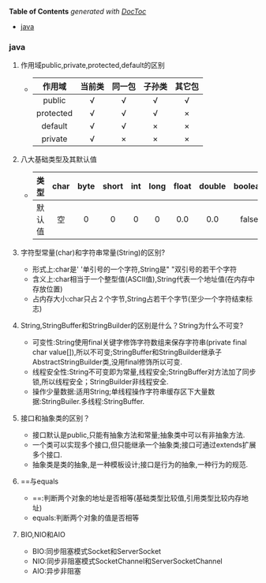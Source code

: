 <!-- START doctoc generated TOC please keep comment here to allow auto update -->
<!-- DON'T EDIT THIS SECTION, INSTEAD RE-RUN doctoc TO UPDATE -->
**Table of Contents**  *generated with [DocToc](https://github.com/thlorenz/doctoc)*

- [java](#java)

<!-- END doctoc generated TOC please keep comment here to allow auto update -->

### java

1. 作用域public,private,protected,default的区别
   
   * |  作用域   | 当前类 | 同一包 | 子孙类 | 其它包 |
     | :-------: | :----: | :----: | :----: | :----: |
     |  public   |   √    |   √    |   √    |   √    |
     | protected |   √    |   √    |   √    |   ×    |
     |  default  |   √    |   √    |   ×    |   ×    |
     |  private  |   √    |   ×    |   ×    |   ×    |
   
2. 八大基础类型及其默认值

   * |  类型  | char | byte | short | int  | long | float | double | boolean |
     | :----: | :--: | :--: | :---: | :--: | :--: | :---: | :----: | :-----: |
     | 默认值 |  空  |  0   |   0   |  0   |  0   |  0.0  |  0.0   |  false  |

3. 字符型常量(char)和字符串常量(String)的区别?

   * 形式上:char是' '单引号的一个字符,String是" "双引号的若干个字符
   * 含义上:char相当于一个整型值(ASCII值),String代表一个地址值(在内存中存放位置)
   * 占内存大小:char只占２个字节,String占若干个字节(至少一个字符结束标志)

4. String,StringBuffer和StringBuilder的区别是什么？String为什么不可变?

   * 可变性:String使用final关键字修饰字符数组来保存字符串(private final char value[]),所以不可变;StringBuffer和StringBuilder继承子AbstractStringBuilder类,没用final修饰所以可变.
   * 线程安全性:String不可变即为常量,线程安全;StringBuffer对方法加了同步锁,所以线程安全；StringBuilder非线程安全.
   * 操作少量数据:适用String;单线程操作字符串缓存区下大量数据:StringBuiler.多线程:StringBuffer.

5. 接口和抽象类的区别？

   * 接口默认是public,只能有抽象方法和常量;抽象类中可以有非抽象方法.
   * 一个类可以实现多个接口,但只能继承一个抽象类;接口可通过extends扩展多个接口.
   * 抽象类是类的抽象,是一种模板设计;接口是行为的抽象,一种行为的规范.

6. ==与equals

   * ==:判断两个对象的地址是否相等(基础类型比较值,引用类型比较内存地址)
   * equals:判断两个对象的值是否相等

7. BIO,NIO和AIO

   * BIO:同步阻塞模式Socket和ServerSocket
   * NIO:同步非阻塞模式SocketChannel和ServerSocketChannel
   * AIO:异步非阻塞

